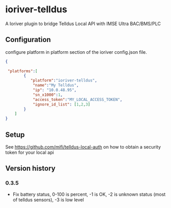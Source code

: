 
# ioriver-telldus

A Ioriver plugin to bridge Telldus Local API with IMSE Ultra BAC/BMS/PLC

## Configuration

configure platform in platform section of the ioriver config.json file.

```json
{
  
 "platforms":[
        {
           "platform":"ioriver-telldus",
            "name":"My Telldus",
            "ip": "10.0.48.95",
            "sn_x1000":1,
            "access_token":"MY_LOCAL_ACCESS_TOKEN",
            "ignore_id_list": [1,2,3]
        }
    ]
}
```

## Setup

See <https://github.com/mifi/telldus-local-auth> on how to obtain a security token for your local api

## Version history

### 0.3.5

* Fix battery status, 0-100 is percent, -1 is OK, -2 is unknown status (most of telldus sensors), -3 is low level